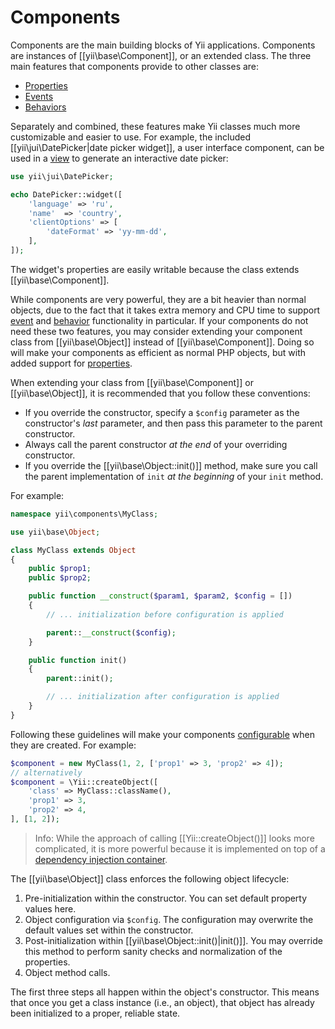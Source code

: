 Components
==========

Components are the main building blocks of Yii applications. Components are instances of [[yii\base\Component]],
or an extended class. The three main features that components provide to other classes are:

* [Properties](concept-properties.md)
* [Events](concept-events.md)
* [Behaviors](concept-behaviors.md)
 
Separately and combined, these features make Yii classes much more customizable and easier to use. For example, the included [[yii\jui\DatePicker|date picker widget]], a user interface component, can be used in a [view](structure-view.md)
to generate an interactive date picker:

```php
use yii\jui\DatePicker;

echo DatePicker::widget([
    'language' => 'ru',
    'name'  => 'country',
    'clientOptions' => [
        'dateFormat' => 'yy-mm-dd',
    ],
]);
```

The widget's properties are easily writable because the class extends [[yii\base\Component]].

While components are very powerful, they are a bit heavier than normal objects, due to the fact that
it takes extra memory and CPU time to support [event](concept-events.md) and [behavior](concept-behaviors.md) functionality in particular.
If your components do not need these two features, you may consider extending your component class from
[[yii\base\Object]] instead of [[yii\base\Component]]. Doing so will make your components as efficient as normal PHP objects,
but with added support for [properties](concept-properties.md).

When extending your class from [[yii\base\Component]] or [[yii\base\Object]], it is recommended that you follow
these conventions:

- If you override the constructor, specify a `$config` parameter as the constructor's *last* parameter, and then pass this parameter
  to the parent constructor.
- Always call the parent constructor *at the end* of your overriding constructor.
- If you override the [[yii\base\Object::init()]] method, make sure you call the parent implementation of `init` *at the beginning* of your `init` method.

For example:

```php
namespace yii\components\MyClass;

use yii\base\Object;

class MyClass extends Object
{
    public $prop1;
    public $prop2;

    public function __construct($param1, $param2, $config = [])
    {
        // ... initialization before configuration is applied

        parent::__construct($config);
    }

    public function init()
    {
        parent::init();

        // ... initialization after configuration is applied
    }
}
```

Following these guidelines will make your components [configurable](concept-configurations.md) when they are created. For example:

```php
$component = new MyClass(1, 2, ['prop1' => 3, 'prop2' => 4]);
// alternatively
$component = \Yii::createObject([
    'class' => MyClass::className(),
    'prop1' => 3,
    'prop2' => 4,
], [1, 2]);
```

> Info: While the approach of calling [[Yii::createObject()]] looks more complicated, it is more powerful because it is implemented on top of a [dependency injection container](concept-di-container.md).
  

The [[yii\base\Object]] class enforces the following object lifecycle:

1. Pre-initialization within the constructor. You can set default property values here.
2. Object configuration via `$config`. The configuration may overwrite the default values set within the constructor.
3. Post-initialization within [[yii\base\Object::init()|init()]]. You may override this method to perform sanity checks and normalization of the properties.
4. Object method calls.

The first three steps all happen within the object's constructor. This means that once you get a class instance (i.e., an object),
that object has already been initialized to a proper, reliable state.
